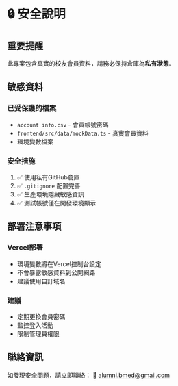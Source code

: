 # 🔒 安全說明

## 重要提醒

此專案包含真實的校友會員資料，請務必保持倉庫為**私有狀態**。

## 敏感資料

### 已受保護的檔案
- `account info.csv` - 會員帳號密碼
- `frontend/src/data/mockData.ts` - 真實會員資料
- 環境變數檔案

### 安全措施
1. ✅ 使用私有GitHub倉庫
2. ✅ `.gitignore` 配置完善
3. ✅ 生產環境隱藏敏感資訊
4. ✅ 測試帳號僅在開發環境顯示

## 部署注意事項

### Vercel部署
- 環境變數將在Vercel控制台設定
- 不會暴露敏感資料到公開網路
- 建議使用自訂域名

### 建議
- 定期更換會員密碼
- 監控登入活動
- 限制管理員權限

## 聯絡資訊

如發現安全問題，請立即聯絡：
📧 alumni.bmed@gmail.com 